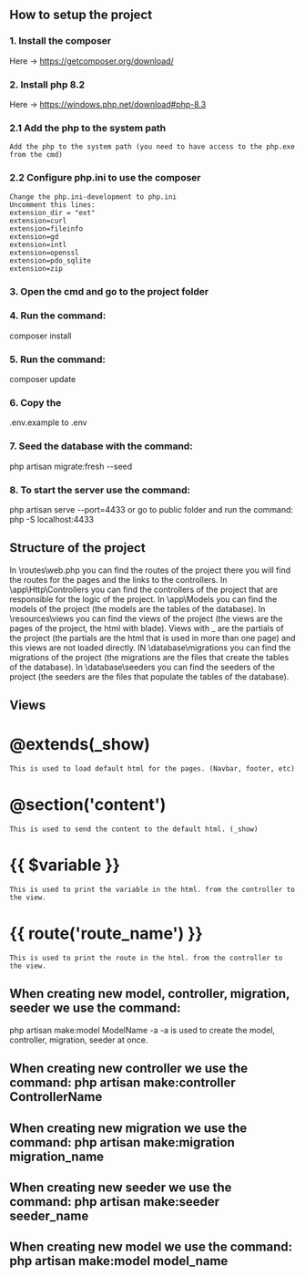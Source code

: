 ## How to setup the project
### 1. Install the composer 
 Here -> https://getcomposer.org/download/
### 2. Install php 8.2
 Here -> https://windows.php.net/download#php-8.3
### 2.1 Add the php to the system path
    Add the php to the system path (you need to have access to the php.exe from the cmd)
### 2.2 Configure php.ini to use the composer
    Change the php.ini-development to php.ini
    Uncomment this lines:
    extension_dir = "ext"
    extension=curl
    extension=fileinfo
    extension=gd
    extension=intl
    extension=openssl
    extension=pdo_sqlite
    extension=zip
### 3. Open the cmd and go to the project folder
### 4. Run the command: 
composer install
### 5. Run the command: 
composer update
### 6. Copy the 
.env.example to .env
### 7. Seed the database with the command:
 php artisan migrate:fresh --seed
### 8. To start the server use the command: 
php artisan serve --port=4433 or go to public folder and run the command: php -S localhost:4433

## Structure of the project
In \routes\web.php you can find the routes of the project there you will find the routes for the pages and the links to the controllers.
In \app\Http\Controllers you can find the controllers of the project that are responsible for the logic of the project.
In \app\Models you can find the models of the project (the models are the tables of the database).
In \resources\views you can find the views of the project (the views are the pages of the project, the html with blade).
Views with _ are the partials of the project (the partials are the html that is used in more than one page) and this views are not loaded directly.
IN \database\migrations you can find the migrations of the project (the migrations are the files that create the tables of the database).
In \database\seeders you can find the seeders of the project (the seeders are the files that populate the tables of the database).

## Views
# @extends(_show) 
    This is used to load default html for the pages. (Navbar, footer, etc)
# @section('content')
    This is used to send the content to the default html. (_show)
# {{ $variable }}
    This is used to print the variable in the html. from the controller to the view.
#  {{ route('route_name') }}
    This is used to print the route in the html. from the controller to the view.

## When creating new model, controller, migration, seeder we use the command: 
php artisan make:model ModelName -a
    -a is used to create the model, controller, migration, seeder at once.
## When creating new controller we use the command: php artisan make:controller ControllerName
## When creating new migration we use the command: php artisan make:migration migration_name
## When creating new seeder we use the command: php artisan make:seeder seeder_name
## When creating new model we use the command: php artisan make:model model_name
